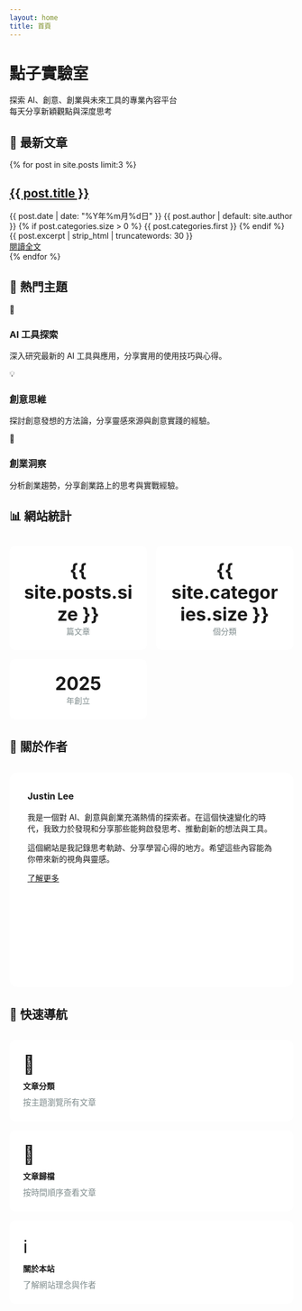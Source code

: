 ```yaml
---
layout: home
title: 首頁
---
```


<div class="hero-section">
  <h1>點子實驗室</h1>
  <p class="hero-description">探索 AI、創意、創業與未來工具的專業內容平台<br>每天分享新穎觀點與深度思考</p>
</div>

## 🚀 最新文章

<div class="post-list">
  {% for post in site.posts limit:3 %}
  <article class="post-card">
    <h2 class="post-title">
      <a href="{{ post.url | relative_url }}">{{ post.title }}</a>
    </h2>
    <div class="post-meta">
      <span class="post-date">{{ post.date | date: "%Y年%m月%d日" }}</span>
      <span class="post-author">{{ post.author | default: site.author }}</span>
      {% if post.categories.size > 0 %}
        <span class="post-category">{{ post.categories.first }}</span>
      {% endif %}
    </div>
    <div class="post-excerpt">
      {{ post.excerpt | strip_html | truncatewords: 30 }}
    </div>
    <a href="{{ post.url | relative_url }}" class="read-more">閱讀全文</a>
  </article>
  {% endfor %}
</div>

## 🎯 熱門主題

<div class="features-section">
  <div class="feature-card">
    <span class="feature-icon">🤖</span>
    <h3>AI 工具探索</h3>
    <p>深入研究最新的 AI 工具與應用，分享實用的使用技巧與心得。</p>
  </div>
  
  <div class="feature-card">
    <span class="feature-icon">💡</span>
    <h3>創意思維</h3>
    <p>探討創意發想的方法論，分享靈感來源與創意實踐的經驗。</p>
  </div>
  
  <div class="feature-card">
    <span class="feature-icon">🚀</span>
    <h3>創業洞察</h3>
    <p>分析創業趨勢，分享創業路上的思考與實戰經驗。</p>
  </div>
</div>

## 📊 網站統計

<div class="stats-section" style="display: grid; grid-template-columns: repeat(auto-fit, minmax(200px, 1fr)); gap: 1rem; margin: 2rem 0;">
  <div class="stat-card" style="background: white; padding: 1.5rem; border-radius: 10px; box-shadow: var(--shadow); text-align: center;">
    <div style="font-size: 2rem; font-weight: bold; color: var(--secondary-color);">{{ site.posts.size }}</div>
    <div style="color: #7f8c8d;">篇文章</div>
  </div>
  
  <div class="stat-card" style="background: white; padding: 1.5rem; border-radius: 10px; box-shadow: var(--shadow); text-align: center;">
    <div style="font-size: 2rem; font-weight: bold; color: var(--success-color);">{{ site.categories.size }}</div>
    <div style="color: #7f8c8d;">個分類</div>
  </div>
  
  <div class="stat-card" style="background: white; padding: 1.5rem; border-radius: 10px; box-shadow: var(--shadow); text-align: center;">
    <div style="font-size: 2rem; font-weight: bold; color: var(--accent-color);">2025</div>
    <div style="color: #7f8c8d;">年創立</div>
  </div>
</div>

## 👋 關於作者

<div class="author-section" style="background: white; padding: 2rem; border-radius: 15px; box-shadow: var(--shadow); margin: 2rem 0;">
  <div style="display: flex; align-items: center; gap: 2rem; flex-wrap: wrap;">
    <div style="flex: 1; min-width: 300px;">
      <h3 style="margin-top: 0; color: var(--primary-color);">Justin Lee</h3>
      <p>我是一個對 AI、創意與創業充滿熱情的探索者。在這個快速變化的時代，我致力於發現和分享那些能夠啟發思考、推動創新的想法與工具。</p>
      <p>這個網站是我記錄思考軌跡、分享學習心得的地方。希望這些內容能為你帶來新的視角與靈感。</p>
      <a href="{{ '/about/' | relative_url }}" class="btn btn-primary">了解更多</a>
    </div>
    <div style="text-align: center;">
      <div style="width: 120px; height: 120px; background: var(--gradient); border-radius: 50%; display: flex; align-items: center; justify-content: center; font-size: 3rem; color: white; margin: 0 auto;">👨‍💻</div>
    </div>
  </div>
</div>

## 🔗 快速導航

<div style="display: grid; grid-template-columns: repeat(auto-fit, minmax(250px, 1fr)); gap: 1rem; margin: 2rem 0;">
  <a href="{{ '/categories/' | relative_url }}" class="nav-card" style="background: white; padding: 1.5rem; border-radius: 10px; box-shadow: var(--shadow); text-decoration: none; color: inherit; transition: all 0.3s ease; display: block;">
    <div style="font-size: 2rem; margin-bottom: 0.5rem;">📂</div>
    <h4 style="margin: 0 0 0.5rem 0; color: var(--primary-color);">文章分類</h4>
    <p style="margin: 0; color: #7f8c8d; font-size: 0.9rem;">按主題瀏覽所有文章</p>
  </a>
  
  <a href="{{ '/archive/' | relative_url }}" class="nav-card" style="background: white; padding: 1.5rem; border-radius: 10px; box-shadow: var(--shadow); text-decoration: none; color: inherit; transition: all 0.3s ease; display: block;">
    <div style="font-size: 2rem; margin-bottom: 0.5rem;">📅</div>
    <h4 style="margin: 0 0 0.5rem 0; color: var(--primary-color);">文章歸檔</h4>
    <p style="margin: 0; color: #7f8c8d; font-size: 0.9rem;">按時間順序查看文章</p>
  </a>
  
  <a href="{{ '/about/' | relative_url }}" class="nav-card" style="background: white; padding: 1.5rem; border-radius: 10px; box-shadow: var(--shadow); text-decoration: none; color: inherit; transition: all 0.3s ease; display: block;">
    <div style="font-size: 2rem; margin-bottom: 0.5rem;">ℹ️</div>
    <h4 style="margin: 0 0 0.5rem 0; color: var(--primary-color);">關於本站</h4>
    <p style="margin: 0; color: #7f8c8d; font-size: 0.9rem;">了解網站理念與作者</p>
  </a>
</div>

<style>
.nav-card:hover {
  transform: translateY(-5px);
  box-shadow: var(--shadow-hover);
}
</style>
